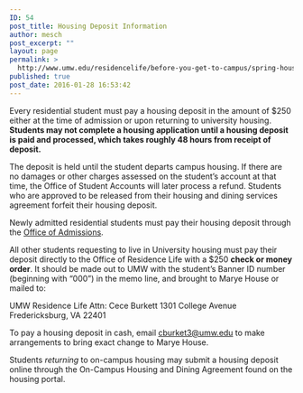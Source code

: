 ```yaml
---
ID: 54
post_title: Housing Deposit Information
author: mesch
post_excerpt: ""
layout: page
permalink: >
  http://www.umw.edu/residencelife/before-you-get-to-campus/spring-housing-information/housing-deposit/
published: true
post_date: 2016-01-28 16:53:42
---
```

Every residential student must pay a housing deposit in the amount of $250 either at the time of admission or upon returning to university housing. <strong>Students may not complete a housing application until a housing deposit is paid and processed, which takes roughly 48 hours from receipt of deposit.</strong>

The deposit is held until the student departs campus housing. If there are no damages or other charges assessed on the student’s account at that time, the Office of Student Accounts will later process a refund. Students who are approved to be released from their housing and dining services agreement forfeit their housing deposit.

Newly admitted residential students must pay their housing deposit through the <a href="http://www.umw.edu/admissions/">Office of Admissions</a>.

All other students requesting to live in University housing must pay their deposit directly to the Office of Residence Life with a $250 <strong>check or money order</strong>. It should be made out to UMW with the student’s Banner ID number (beginning with “000”) in the memo line, and brought to Marye House or mailed to:

UMW Residence Life
Attn: Cece Burkett
1301 College Avenue
Fredericksburg, VA 22401

To pay a housing deposit in cash, email <a href="mailto:cburket3@umw.edu">cburket3@umw.edu</a> to make arrangements to bring exact change to Marye House.

Students <em>returning </em>to on-campus housing may submit a housing deposit online through the On-Campus Housing and Dining Agreement found on the housing portal.